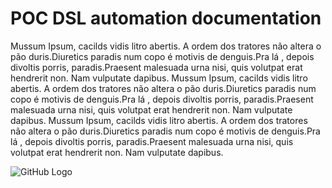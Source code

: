 # POC DSL automation documentation

Mussum Ipsum, cacilds vidis litro abertis. A ordem dos tratores não altera o pão duris.Diuretics paradis num copo é motivis de denguis.Pra lá , depois divoltis porris, paradis.Praesent malesuada urna nisi, quis volutpat erat hendrerit non. Nam vulputate dapibus.
Mussum Ipsum, cacilds vidis litro abertis. A ordem dos tratores não altera o pão duris.Diuretics paradis num copo é motivis de denguis.Pra lá , depois divoltis porris, paradis.Praesent malesuada urna nisi, quis volutpat erat hendrerit non. Nam vulputate dapibus.
Mussum Ipsum, cacilds vidis litro abertis. A ordem dos tratores não altera o pão duris.Diuretics paradis num copo é motivis de denguis.Pra lá , depois divoltis porris, paradis.Praesent malesuada urna nisi, quis volutpat erat hendrerit non. Nam vulputate dapibus.

![GitHub Logo](https://github.com/leonardogandrade/dsl-poc/blob/master/docs/flow-diagram.png)

